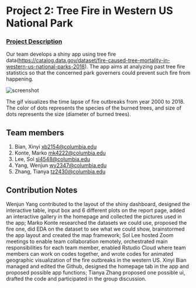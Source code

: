 # Project 2: Tree Fire in Western US National Park

### [Project Description](doc/project2_desc.md)
Our team develops a shiny app using tree fire data(https://catalog.data.gov/dataset/fire-caused-tree-mortality-in-western-us-national-parks-2018). The app aims at analyzing past tree fire statistics so that the concerned park governers could prevent such fire from happening. 

![screenshot](doc/figs/WesternFire.gif)

The gif visualizes the time lapse of fire outbreaks from year 2000 to 2018. The color of dots represents the species of the burned trees, and size of dots represents the size (diameter of burned trees).

## Team members
1. Bian, Xinyi xb2154@columbia.edu
2. Konte, Marko mk4222@columbia.edu
3. Lee, Sol sl4548@columbia.edu
4. Yang, Wenjun wy2347@columbia.edu
5. Zhang, Tianya tz2430@columbia.edu

## Contribution Notes
Wenjun Yang contributed to the layout of the shiny dashboard, designed  the interactive table, input box and 6 different plots on the report page, added an interactive gallery in the homepage and collected the pictures used in the app; Marko Konte researched the datasets we could use, proposed the fire one, did EDA on the dataset to see what we could show, brainstormed the app layout and created the map framework; Sol Lee hosted Zoom meetings to enable team collaboration remotely, orchestrated main responsibilities for each team member, enabled Rstudio Cloud where team members can work on codes together, and wrote codes for animated geographic visualization of the fire outbreaks in the western US. Xinyi Bian managed and edited the Github, designed the homepage tab in the app and proposed possible app functions; Tianya Zhang proposed one possible ui, drafted the code and participated in the group discussion.     
